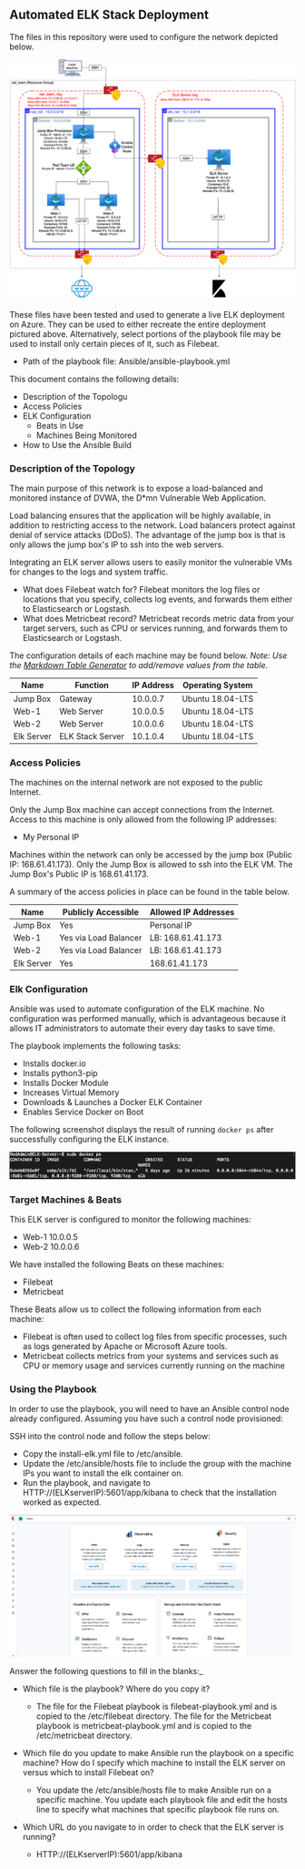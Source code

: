 ## Automated ELK Stack Deployment

The files in this repository were used to configure the network depicted below.

![](Diagrams/elkstack_diagram.png)

These files have been tested and used to generate a live ELK deployment on Azure. They can be used to either recreate the entire deployment pictured above. Alternatively, select portions of the playbook file may be used to install only certain pieces of it, such as Filebeat.

  - Path of the playbook file: Ansible/ansible-playbook.yml

This document contains the following details:
- Description of the Topologu
- Access Policies
- ELK Configuration
  - Beats in Use
  - Machines Being Monitored
- How to Use the Ansible Build


### Description of the Topology

The main purpose of this network is to expose a load-balanced and monitored instance of DVWA, the D*mn Vulnerable Web Application.

Load balancing ensures that the application will be highly available, in addition to restricting access to the network.
Load balancers protect against denial of service attacks (DDoS). The advantage of the jump box is that is only allows the jump box's IP to ssh into the web servers. 

Integrating an ELK server allows users to easily monitor the vulnerable VMs for changes to the logs and system traffic.
- What does Filebeat watch for? Filebeat monitors the log files or locations that you specify, collects log events, and forwards them either to Elasticsearch or Logstash.
- What does Metricbeat record? Metricbeat records metric data from your target servers, such as CPU or services running, and forwards them to Elasticsearch or Logstash.

The configuration details of each machine may be found below.
_Note: Use the [Markdown Table Generator](http://www.tablesgenerator.com/markdown_tables) to add/remove values from the table_.

| Name       | Function         | IP Address | Operating System |
|------------|------------------|------------|------------------|
| Jump Box   | Gateway          | 10.0.0.7   | Ubuntu 18.04-LTS |
| Web-1      | Web Server       | 10.0.0.5   | Ubuntu 18.04-LTS |
| Web-2      | Web Server       | 10.0.0.6   | Ubuntu 18.04-LTS |
| Elk Server | ELK Stack Server | 10.1.0.4   | Ubuntu 18.04-LTS |


### Access Policies

The machines on the internal network are not exposed to the public Internet. 

Only the Jump Box machine can accept connections from the Internet. Access to this machine is only allowed from the following IP addresses:
- My Personal IP

Machines within the network can only be accessed by the jump box (Public IP: 168.61.41.173).
Only the Jump Box is allowed to ssh into the ELK VM. The Jump Box's Public IP is 168.61.41.173.

A summary of the access policies in place can be found in the table below.

| Name       | Publicly Accessible  | Allowed IP Addresses |
|------------|----------------------|----------------------|
| Jump Box   | Yes                  | Personal IP          |
| Web-1      | Yes via Load Balancer| LB: 168.61.41.173    |
| Web-2      | Yes via Load Balancer| LB: 168.61.41.173    |
| Elk Server | Yes                  | 168.61.41.173        |


### Elk Configuration

Ansible was used to automate configuration of the ELK machine. No configuration was performed manually, which is advantageous because it allows IT administrators to automate their every day tasks to save time. 

The playbook implements the following tasks:
- Installs docker.io
- Installs python3-pip
- Installs Docker Module
- Increases Virtual Memory
- Downloads & Launches a Docker ELK Container
- Enables Service Docker on Boot

The following screenshot displays the result of running `docker ps` after successfully configuring the ELK instance.

![](Images/docker_ps_output.png)

### Target Machines & Beats
This ELK server is configured to monitor the following machines:
- Web-1 10.0.0.5
- Web-2 10.0.0.6

We have installed the following Beats on these machines:
- Filebeat
- Metricbeat

These Beats allow us to collect the following information from each machine:
- Filebeat is often used to collect log files from specific processes, such as logs generated by Apache or Microsoft Azure tools.
- Metricbeat collects metrics from your systems and services such as CPU or memory usage and services currently running on the machine

### Using the Playbook
In order to use the playbook, you will need to have an Ansible control node already configured. Assuming you have such a control node provisioned: 

SSH into the control node and follow the steps below:
- Copy the install-elk.yml file to /etc/ansible.
- Update the /etc/ansible/hosts file to include the group with the machine IPs you want to install the elk container on.
- Run the playbook, and navigate to HTTP://(ELKserverIP):5601/app/kibana to check that the installation worked as expected.

![](Images/kibana2.png)

Answer the following questions to fill in the blanks:_
- Which file is the playbook? Where do you copy it?
  - The file for the Filebeat playbook is filebeat-playbook.yml and is copied to the /etc/filebeat directory. The file for the Metricbeat playbook is metricbeat-playbook.yml and is copied to the /etc/metricbeat directory.

- Which file do you update to make Ansible run the playbook on a specific machine? How do I specify which machine to install the ELK server on versus which to install Filebeat on?
  - You update the /etc/ansible/hosts file to make Ansible run on a specific machine. You update each playbook file and edit the hosts line to specify what machines that specific playbook file runs on.
- Which URL do you navigate to in order to check that the ELK server is running?
  - HTTP://(ELKserverIP):5601/app/kibana

